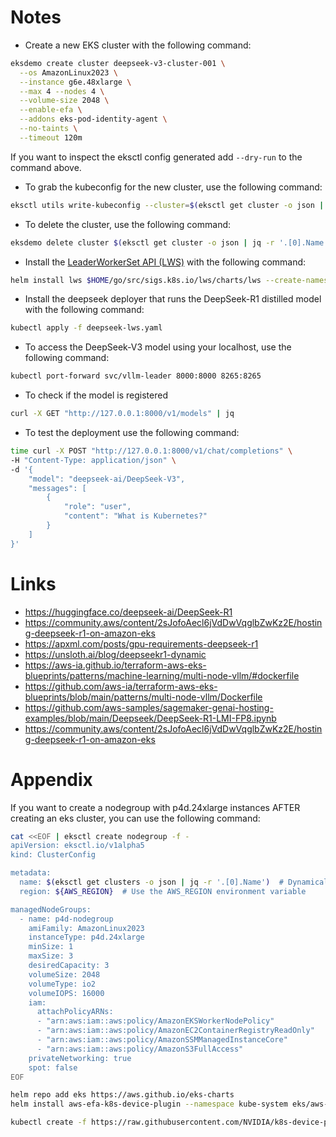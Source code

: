 Notes
=====

- Create a new EKS cluster with the following command:
```bash
eksdemo create cluster deepseek-v3-cluster-001 \
  --os AmazonLinux2023 \
  --instance g6e.48xlarge \
  --max 4 --nodes 4 \
  --volume-size 2048 \
  --enable-efa \
  --addons eks-pod-identity-agent \
  --no-taints \
  --timeout 120m
```
If you want to inspect the eksctl config generated add `--dry-run` to the command above.

- To grab the kubeconfig for the new cluster, use the following command:
```bash
eksctl utils write-kubeconfig --cluster=$(eksctl get cluster -o json | jq -r '.[0].Name')
```
- To delete the cluster, use the following command:
```bash
eksdemo delete cluster $(eksctl get cluster -o json | jq -r '.[0].Name')
```
- Install the [LeaderWorkerSet API (LWS)](https://github.com/kubernetes-sigs/lws) with the following command:
```bash
helm install lws $HOME/go/src/sigs.k8s.io/lws/charts/lws --create-namespace --namespace lws-system
```

- Install the deepseek deployer that runs the DeepSeek-R1 distilled model with the following command:
```bash
kubectl apply -f deepseek-lws.yaml
```

- To access the DeepSeek-V3 model using your localhost, use the following command:
```bash
kubectl port-forward svc/vllm-leader 8000:8000 8265:8265
```

- To check if the model is registered
```bash
curl -X GET "http://127.0.0.1:8000/v1/models" | jq
```

- To test the deployment use the following command:
```bash
time curl -X POST "http://127.0.0.1:8000/v1/chat/completions" \
-H "Content-Type: application/json" \
-d '{
    "model": "deepseek-ai/DeepSeek-V3",
    "messages": [
        {
            "role": "user",
            "content": "What is Kubernetes?"
        }
    ]
}'
```

Links
=====
- https://huggingface.co/deepseek-ai/DeepSeek-R1
- https://community.aws/content/2sJofoAecl6jVdDwVqglbZwKz2E/hosting-deepseek-r1-on-amazon-eks
- https://apxml.com/posts/gpu-requirements-deepseek-r1
- https://unsloth.ai/blog/deepseekr1-dynamic
- https://aws-ia.github.io/terraform-aws-eks-blueprints/patterns/machine-learning/multi-node-vllm/#dockerfile
- https://github.com/aws-ia/terraform-aws-eks-blueprints/blob/main/patterns/multi-node-vllm/Dockerfile
- https://github.com/aws-samples/sagemaker-genai-hosting-examples/blob/main/Deepseek/DeepSeek-R1-LMI-FP8.ipynb
- https://community.aws/content/2sJofoAecl6jVdDwVqglbZwKz2E/hosting-deepseek-r1-on-amazon-eks

Appendix
========

If you want to create a nodegroup with p4d.24xlarge instances AFTER creating an eks cluster, you can use the following command:

```bash
cat <<EOF | eksctl create nodegroup -f -
apiVersion: eksctl.io/v1alpha5
kind: ClusterConfig

metadata:
  name: $(eksctl get clusters -o json | jq -r '.[0].Name')  # Dynamically pick the first cluster
  region: ${AWS_REGION}  # Use the AWS_REGION environment variable

managedNodeGroups:
  - name: p4d-nodegroup
    amiFamily: AmazonLinux2023
    instanceType: p4d.24xlarge
    minSize: 1
    maxSize: 3
    desiredCapacity: 3
    volumeSize: 2048
    volumeType: io2
    volumeIOPS: 16000
    iam:
      attachPolicyARNs:
      - "arn:aws:iam::aws:policy/AmazonEKSWorkerNodePolicy"
      - "arn:aws:iam::aws:policy/AmazonEC2ContainerRegistryReadOnly"
      - "arn:aws:iam::aws:policy/AmazonSSMManagedInstanceCore"
      - "arn:aws:iam::aws:policy/AmazonS3FullAccess"
    privateNetworking: true
    spot: false
EOF
```

```bash
helm repo add eks https://aws.github.io/eks-charts
helm install aws-efa-k8s-device-plugin --namespace kube-system eks/aws-efa-k8s-device-plugin
```

```bash
kubectl create -f https://raw.githubusercontent.com/NVIDIA/k8s-device-plugin/v0.17.0/deployments/static/nvidia-device-plugin.yml
```
